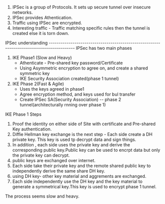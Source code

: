 1. IPSec is a group of Protocols. It sets up secure tunnel over insecure networks.
2. IPSec provides Athentication.
3. Traffic using IPSec are encrypted.
4. Interesting traffic - Traffic matching specific rules then the tunnel is created else it is torn down.

IPSec understanding -------------------------------------------------------------------------------------------
IPSec has two main phases 
   1. IKE Phase1 (Slow and Heavy)
        - Athenticate - Pre-shared key password/Certificate
        - Using Asymmetric encryption to agree on, and create a shared symmetric key
        - IKE Security Association created(phase 1 tunnel)
   2. IKE Phase 2(Fast & Agile)
        - Uses the keys agreed in phase1
        - Agree encryption method, and keys used for bul transfer
        - Create IPSec SA(Security Association) -- phase 2 tunnel(architecturally rnning over phase 1)

IKE Phase 1 Steps

1. Proof the identity on either side of Site with certificate and Pre-shared Key authentication.
2. Diffie Hellman key exchange is the next step - Each side create a DH private key. This key is used tp decrypt data and sign things.
3. In addition , each side uses the private key and derive the corresponding public key.Public key can be used to encrpt data but only the private key can decrypt.
4.  public keys are exchanged over internet.
5.  Each side take their private key and the remote shared public key to  independently    derive the same share DH key.
6.  using DH key- other key material and aggrements are exchanged.
7.  Each side independently use the DH key and the key material to generate a symmetrical key.This key is used to encrypt phase 1 tunnel.

   The process seems slow and heavy.

